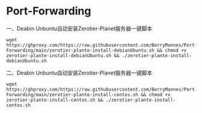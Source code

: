 # Port-Forwarding

一、Deabin Unbuntu自动安装Zerotier-Planet服务器一键脚本

```
wget https://ghproxy.com/https://raw.githubusercontent.com/BerryMannes/Port-Forwarding/main/zerotier-plante-install-debianUbuntu.sh && chmod +x zerotier-plante-install-debianUbuntu.sh && ./zerotier-plante-install-debianUbuntu.sh
```

二、Deabin Unbuntu自动安装Zerotier-Planet服务器一键脚本

```
wget https://ghproxy.com/https://raw.githubusercontent.com/BerryMannes/Port-Forwarding/main/zerotier-plante-install-centos.sh && chmod +x zerotier-plante-install-centos.sh && ./zerotier-plante-install-centos.sh
```
